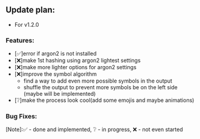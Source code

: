 ## Update plan:
* For v1.2.0

### Features:
* [✅]error if argon2 is not installed
* [❌]make 1st hashing using argon2 lightest settings
* [❌]make more lighter options for argon2 settings
* [❌]improve the symbol algorithm
	* find a way to add even more possible symbols in the output
	* shuffle the output to prevent more symbols be on the left side (maybe will be implemented)
* [❔]make the process look cool(add some emojis and maybe animations)

### Bug Fixes:


[Note]:✅ - done and implemented, ❔ - in progress, ❌ - not even started
